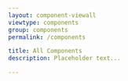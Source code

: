 ```yaml
---
layout: component-viewall
viewtype: components
group: components
permalink: /components

title: All Components
description: Placeholder text...

---
```

